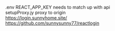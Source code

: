 .env REACT_APP_KEY needs to match up with api
<br>
setupProxy.jy proxy to origin
<br>
https://login.sunnyhome.site/
<br>
https://github.com/sunnysunny77/reactlogin